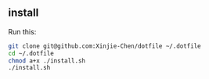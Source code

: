 ## install

Run this:

```sh
git clone git@github.com:Xinjie-Chen/dotfile ~/.dotfile
cd ~/.dotfile
chmod a+x ./install.sh
./install.sh
```
